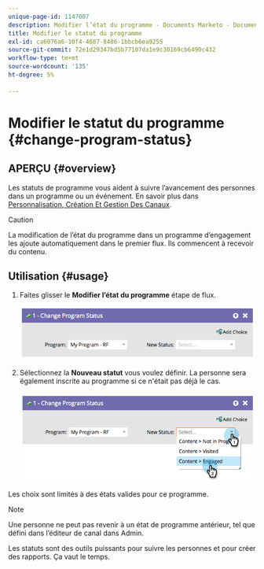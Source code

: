 ```yaml
---
unique-page-id: 1147007
description: Modifier l’état du programme - Documents Marketo - Documentation du produit
title: Modifier le statut du programme
exl-id: ca6076a6-10f4-4687-8486-1bbcb6ea9255
source-git-commit: 72e1d29347bd5b77107da1e9c30169cb6490c432
workflow-type: tm+mt
source-wordcount: '135'
ht-degree: 5%

---
```


# Modifier le statut du programme {#change-program-status}

## APERÇU {#overview}

Les statuts de programme vous aident à suivre l’avancement des personnes dans un programme ou un événement. En savoir plus dans [Personnalisation, Création Et Gestion Des Canaux](/help/marketo/product-docs/administration/tags/create-a-program-channel.md).

>[!CAUTION]
>
>La modification de l’état du programme dans un programme d’engagement les ajoute automatiquement dans le premier flux. Ils commencent à recevoir du contenu.

## Utilisation {#usage}

1. Faites glisser le **Modifier l’état du programme** étape de flux.

   ![](assets/image2014-9-22-14-3a43-3a34.png)

1. Sélectionnez la **Nouveau statut** vous voulez définir. La personne sera également inscrite au programme si ce n&#39;était pas déjà le cas.

   ![](assets/image2014-9-22-14-3a43-3a45.png)

Les choix sont limités à des états valides pour ce programme.

>[!NOTE]
>
>Une personne ne peut pas revenir à un état de programme antérieur, tel que défini dans l’éditeur de canal dans Admin.

Les statuts sont des outils puissants pour suivre les personnes et pour créer des rapports. Ça vaut le temps.
